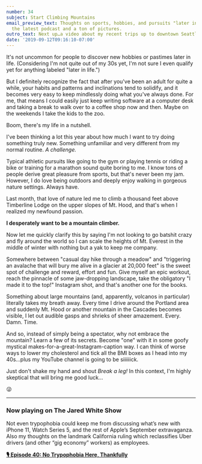 ```yaml
---
number: 34
subject: Start Climbing Mountains
email_preview_text: Thoughts on sports, hobbies, and pursuits "later in life" — plus
  the latest podcast and a ton of pictures.
outro_text: Next up…a video about my recent trips up to downtown Seattle! Stay tuned.
date: '2019-09-12T09:16:10-07:00'
---
```


It's not uncommon for people to discover new hobbies or pastimes later in life. (Considering I'm not quite out of my 30s yet, I'm not sure I even qualify yet for anything labeled "later in life.")

But I definitely recognize the fact that after you've been an adult for quite a while, your habits and patterns and inclinations tend to solidify, and it becomes very easy to keep mindlessly doing what you've always done. For me, that means I could easily just keep writing software at a computer desk and taking a break to walk over to a coffee shop now and then. Maybe on the weekends I take the kids to the zoo.

Boom, there's my life in a nutshell.

I've been thinking a lot this year about how much I want to try doing something truly new. Something unfamiliar and very different from my normal routine. _A challenge._

Typical athletic pursuits like going to the gym or playing tennis or riding a bike or training for a marathon sound quite boring to me. I know tons of people derive great pleasure from sports, but that's never been my jam. However, I do love being outdoors and deeply enjoy walking in gorgeous nature settings. Always have.

Last month, that love of nature led me to climb a thousand feet above Timberline Lodge on the upper slopes of Mt. Hood, and that's when I realized my newfound passion.

**I desperately want to be a mountain climber.**

Now let me quickly clarify this by saying I'm not looking to go batshit crazy and fly around the world so I can scale the heights of Mt. Everest in the middle of winter with nothing but a yak to keep me company.

Somewhere between "casual day hike through a meadow" and "triggering an avalache that will bury me alive in a glacier at 20,000 feet" is the sweet spot of challenge and reward, effort and fun. Give myself an epic workout, reach the pinnacle of some jaw-dropping landscape, take the obligatory "I made it to the top!" Instagram shot, and that's another one for the books.

Something about large mountains (and, apparently, volcanos in particular) literally takes my breath away. Every time I drive around the Portland area and suddenly Mt. Hood or another mountain in the Cascades becomes visible, I let out audible gasps and shrieks of sheer amazement. Every. Damn. Time.

And so, instead of simply being a spectator, why not embrace the mountain? Learn a few of its secrets. Become "one" with it in some goofy mystical makes-for-a-great-Instagram-caption way. I can think of worse ways to lower my cholesterol and tick all the BMI boxes as I head into my 40s…plus my YouTube channel is going to be siiiiiick.

Just don't shake my hand and shout _Break a leg!_ In this context, I'm highly skeptical that will bring me good luck…

😜

---

### Now playing on The Jared White Show

Not even trypophobia could keep me from discussing what’s new with iPhone 11, Watch Series 5, and the rest of Apple’s September extravaganza. Also my thoughts on the landmark California ruling which reclassifies Uber drivers (and other “gig economy” workers) as employees.

**[🎙 Episode 40: No Trypophobia Here, Thankfully](https://jaredwhite.com/podcast/40)**
